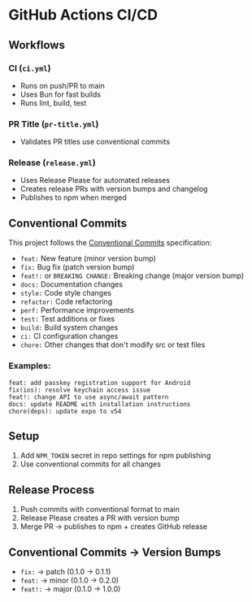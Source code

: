 # GitHub Actions CI/CD

## Workflows

### CI (`ci.yml`)
- Runs on push/PR to main
- Uses Bun for fast builds
- Runs lint, build, test

### PR Title (`pr-title.yml`)
- Validates PR titles use conventional commits

### Release (`release.yml`)
- Uses Release Please for automated releases
- Creates release PRs with version bumps and changelog
- Publishes to npm when merged

## Conventional Commits

This project follows the [Conventional Commits](https://www.conventionalcommits.org/) specification:

- `feat:` New feature (minor version bump)
- `fix:` Bug fix (patch version bump)
- `feat!:` or `BREAKING CHANGE:` Breaking change (major version bump)
- `docs:` Documentation changes
- `style:` Code style changes
- `refactor:` Code refactoring
- `perf:` Performance improvements
- `test:` Test additions or fixes
- `build:` Build system changes
- `ci:` CI configuration changes
- `chore:` Other changes that don't modify src or test files

### Examples:
```
feat: add passkey registration support for Android
fix(ios): resolve keychain access issue
feat!: change API to use async/await pattern
docs: update README with installation instructions
chore(deps): update expo to v54
```

## Setup

1. Add `NPM_TOKEN` secret in repo settings for npm publishing
2. Use conventional commits for all changes

## Release Process

1. Push commits with conventional format to main
2. Release Please creates a PR with version bump
3. Merge PR → publishes to npm + creates GitHub release

## Conventional Commits → Version Bumps

- `fix:` → patch (0.1.0 → 0.1.1)
- `feat:` → minor (0.1.0 → 0.2.0)  
- `feat!:` → major (0.1.0 → 1.0.0)

